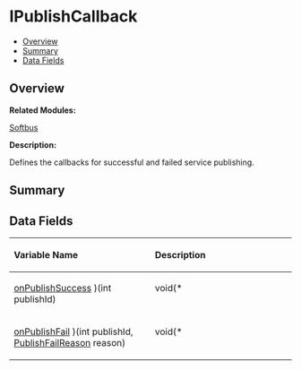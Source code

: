 # IPublishCallback<a name="EN-US_TOPIC_0000001055078141"></a>

-   [Overview](#section273163417165632)
-   [Summary](#section1771518677165632)
-   [Data Fields](#pub-attribs)

## **Overview**<a name="section273163417165632"></a>

**Related Modules:**

[Softbus](softbus.md)

**Description:**

Defines the callbacks for successful and failed service publishing. 

## **Summary**<a name="section1771518677165632"></a>

## Data Fields<a name="pub-attribs"></a>

<a name="table675150387165632"></a>
<table><thead align="left"><tr id="row1331539238165632"><th class="cellrowborder" valign="top" width="50%" id="mcps1.1.3.1.1"><p id="p1228993057165632"><a name="p1228993057165632"></a><a name="p1228993057165632"></a>Variable Name</p>
</th>
<th class="cellrowborder" valign="top" width="50%" id="mcps1.1.3.1.2"><p id="p2118483693165632"><a name="p2118483693165632"></a><a name="p2118483693165632"></a>Description</p>
</th>
</tr>
</thead>
<tbody><tr id="row656399954165632"><td class="cellrowborder" valign="top" width="50%" headers="mcps1.1.3.1.1 "><p id="p269965121165632"><a name="p269965121165632"></a><a name="p269965121165632"></a><a href="softbus.md#gade0a74f5ae9b16a1fa7f03df5d9fbdf1">onPublishSuccess</a> )(int publishId)</p>
</td>
<td class="cellrowborder" valign="top" width="50%" headers="mcps1.1.3.1.2 "><p id="p1443067667165632"><a name="p1443067667165632"></a><a name="p1443067667165632"></a>void(* </p>
</td>
</tr>
<tr id="row976192885165632"><td class="cellrowborder" valign="top" width="50%" headers="mcps1.1.3.1.1 "><p id="p1733731393165632"><a name="p1733731393165632"></a><a name="p1733731393165632"></a><a href="softbus.md#ga0f84feec4640c176938bbce26b8f25c8">onPublishFail</a> )(int publishId, <a href="softbus.md#ga6632fcae1db4a3a13370e3fb49e5e620">PublishFailReason</a> reason)</p>
</td>
<td class="cellrowborder" valign="top" width="50%" headers="mcps1.1.3.1.2 "><p id="p250514809165632"><a name="p250514809165632"></a><a name="p250514809165632"></a>void(* </p>
</td>
</tr>
</tbody>
</table>

